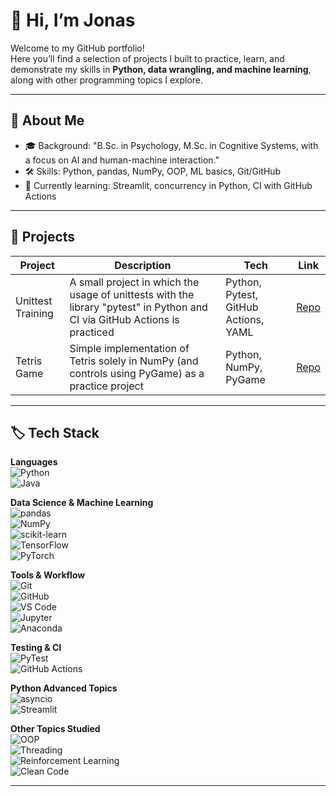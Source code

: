 # 👋 Hi, I’m Jonas

Welcome to my GitHub portfolio!  
Here you’ll find a selection of projects I built to practice, learn, and demonstrate my skills in **Python, data wrangling, and machine learning**, along with other programming topics I explore.

---

## 🚀 About Me
- 🎓 Background: "B.Sc. in Psychology, M.Sc. in Cognitive Systems, with a focus on AI and human-machine interaction."
- 🛠️ Skills: Python, pandas, NumPy, OOP, ML basics, Git/GitHub
- 🌱 Currently learning: Streamlit, concurrency in Python, CI with GitHub Actions

---

## 📂 Projects

| Project | Description | Tech | Link |
|---------|-------------|------|------|
| Unittest Training | A small project in which the usage of unittests with the library "pytest" in Python and CI via GitHub Actions is practiced | Python, Pytest, GitHub Actions, YAML | [Repo](https://github.com/jonasnew501/unittest_training) |
| Tetris Game | Simple implementation of Tetris solely in NumPy (and controls using PyGame) as a practice project | Python, NumPy, PyGame | [Repo](https://github.com/jonasnew501/Tetris) |

---

## 🏷️ Tech Stack

**Languages**  
![Python](https://img.shields.io/badge/Python-3.13-3776AB?logo=python&logoColor=white)  
![Java](https://img.shields.io/badge/Java-OOP-007396?logo=openjdk&logoColor=white)
<!-- ![Java](https://img.shields.io/badge/Java-OOP-007396?logo=https://raw.githubusercontent.com/jonasnew501/portfolio/688e9376021241c4516c21cb34ca86dd7bb212bd/images/java_coffeeCup_logo.png&logoColor=white) -->
<!-- ![Java](https://img.shields.io/badge/Java-OOP-007396?logo=https://raw.githubusercontent.com/jonasnew501/portfolio/main/images/java_coffeeCup_logo.png&logoColor=white) -->

**Data Science & Machine Learning**  
![pandas](https://img.shields.io/badge/pandas-Data%20Wrangling-150458?logo=pandas&logoColor=white)  
![NumPy](https://img.shields.io/badge/NumPy-Scientific%20Computing-013243?logo=numpy&logoColor=white)  
![scikit-learn](https://img.shields.io/badge/scikit--learn-ML-F7931E?logo=scikitlearn&logoColor=white)  
![TensorFlow](https://img.shields.io/badge/TensorFlow-Deep%20Learning-FF6F00?logo=tensorflow&logoColor=white)  
![PyTorch](https://img.shields.io/badge/PyTorch-Deep%20Learning-EE4C2C?logo=pytorch&logoColor=white)

**Tools & Workflow**  
![Git](https://img.shields.io/badge/Git-Version%20Control-F05032?logo=git&logoColor=white)  
![GitHub](https://img.shields.io/badge/GitHub-Repos-181717?logo=github&logoColor=white)  
![VS Code](https://img.shields.io/badge/VS%20Code-IDE-007ACC?logo=visualstudiocode&logoColor=white)  
![Jupyter](https://img.shields.io/badge/Jupyter-Notebooks-F37626?logo=jupyter&logoColor=white)  
![Anaconda](https://img.shields.io/badge/Anaconda-Package%20Management-44A833?logo=anaconda&logoColor=white)

**Testing & CI**  
![PyTest](https://img.shields.io/badge/Testing-PyTest-46375B?logo=pytest&logoColor=white)  
![GitHub Actions](https://img.shields.io/badge/CI-GitHub%20Actions-2088FF?logo=githubactions&logoColor=white)

**Python Advanced Topics**  
![asyncio](https://img.shields.io/badge/Python-asyncio-3776AB?logo=python&logoColor=white)  
![Streamlit](https://img.shields.io/badge/Python-Streamlit-FF4B4B?logo=streamlit&logoColor=white)

**Other Topics Studied**  
![OOP](https://img.shields.io/badge/OOP-Object%20Oriented%20Programming-4CAF50)  
![Threading](https://img.shields.io/badge/Python-Threading-795548)  
![Reinforcement Learning](https://img.shields.io/badge/RL-Deep%20Q--Learning%2C%20Policy%20Gradient%20Methods-008080)  
![Clean Code](https://img.shields.io/badge/Reading-Clean%20Code-000000)

<!-- ![Reinforcement Learning](https://img.shields.io/badge/RL-Deep%20Q--Learning,%50Deep%20Q--Learning-008080)   -->
---

<!-- !
## 📫 Contact
- Email: XXX.de
---

-->